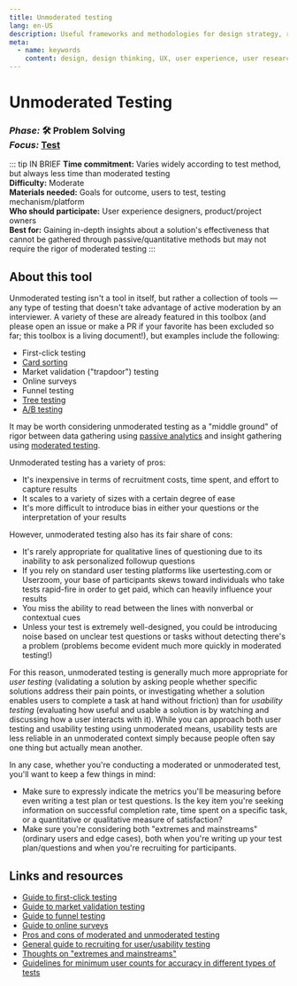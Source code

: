 ```yaml
---
title: Unmoderated testing
lang: en-US
description: Useful frameworks and methodologies for design strategy, research and testing
meta:
  - name: keywords
    content: design, design thinking, UX, user experience, user research, user testing
---
```


# Unmoderated Testing

### _Phase:_ 🛠️  Problem Solving<br/> _Focus:_ [Test](/tools/#test)

::: tip IN BRIEF
**Time commitment:** Varies widely according to test method, but always less time than moderated testing  
**Difficulty:** Moderate  
**Materials needed:** Goals for outcome, users to test, testing mechanism/platform  
**Who should participate:** User experience designers, product/project owners  
**Best for:** Gaining in-depth insights about a solution's effectiveness that cannot be gathered through passive/quantitative methods but may not require the rigor of moderated testing
:::

## About this tool

Unmoderated testing isn't a tool in itself, but rather a collection of tools — any type of testing that doesn't take advantage of active moderation by an interviewer. A variety of these are already featured in this toolbox (and please open an issue or make a PR if your favorite has been excluded so far; this toolbox is a living document!), but examples include the following:

* First-click testing
* [Card sorting](card-sorting.md)
* Market validation ("trapdoor") testing
* Online surveys
* Funnel testing
* [Tree testing](tree-testing.md)
* [A/B testing](a-b-test.md)

It may be worth considering unmoderated testing as a "middle ground" of rigor between data gathering using [passive analytics](analytics.md) and insight gathering using [moderated testing](moderated-testing.md).

Unmoderated testing has a variety of pros:

* It's inexpensive in terms of recruitment costs, time spent, and effort to capture results
* It scales to a variety of sizes with a certain degree of ease
* It's more difficult to introduce bias in either your questions or the interpretation of your results

However, unmoderated testing also has its fair share of cons:

* It's rarely appropriate for qualitative lines of questioning due to its inability to ask personalized followup questions
* If you rely on standard user testing platforms like usertesting.com or Userzoom, your base of participants skews toward individuals who take tests rapid-fire in order to get paid, which can heavily influence your results
* You miss the ability to read between the lines with nonverbal or contextual cues
* Unless your test is extremely well-designed, you could be introducing noise based on unclear test questions or tasks without detecting there's a problem (problems become evident much more quickly in moderated testing!)

For this reason, unmoderated testing is generally much more appropriate for _user testing_ (validating a solution by asking people whether specific solutions address their pain points, or investigating whether a solution enables users to complete a task at hand without friction) than for _usability testing_ (evaluating how useful and usable a solution is by watching and discussing how a user interacts with it). While you can approach both user testing and usability testing using unmoderated means, usability tests are less reliable in an unmoderated context simply because people often say one thing but actually mean another.

In any case, whether you're conducting a moderated or unmoderated test, you'll want to keep a few things in mind:

* Make sure to expressly indicate the metrics you'll be measuring before even writing a test plan or test questions. Is the key item you're seeking information on successful completion rate, time spent on a specific task, or a quantitative or qualitative measure of satisfaction? 
* Make sure you're considering both "extremes and mainstreams" (ordinary users and edge cases), both when you're writing up your test plan/questions and when you're recruiting for participants. 

## Links and resources

* [Guide to first-click testing](https://www.usability.gov/how-to-and-tools/methods/first-click-testing.html)
* [Guide to market validation testing](https://toolkit.mozilla.org/method/market-validation-exercise/)
* [Guide to funnel testing](https://www.omniconvert.com/what-is/funnel-testing/#)
* [Guide to online surveys](https://www.usability.gov/how-to-and-tools/methods/online-surveys.html)
* [Pros and cons of moderated and unmoderated testing](https://www.usability.gov/how-to-and-tools/methods/remote-testing.html)
* [General guide to recruiting for user/usability testing](https://methods.18f.gov/fundamentals/recruiting/)
* [Thoughts on "extremes and mainstreams"](http://www.designkit.org/methods/45)
* [Guidelines for minimum user counts for accuracy in different types of tests](https://www.nngroup.com/articles/how-many-test-users/)
